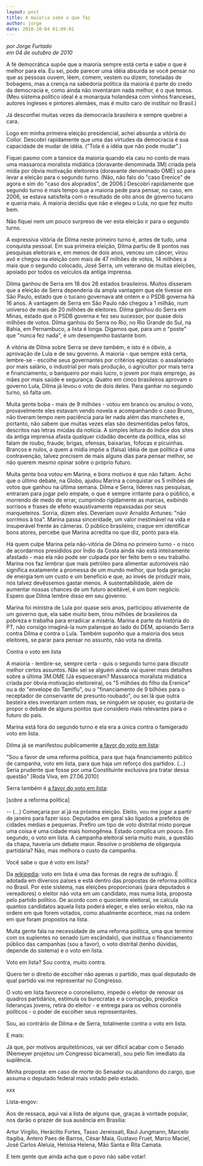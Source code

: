 ```yaml
---
layout: post
title: A maioria sabe o que faz
author: jorge
date: 2010-10-04 01:09:01
---
```

*por Jorge Furtado*\
*em 04 de outubro de 2010*

A fé democrática supõe que a maioria sempre está certa e sabe o que é melhor para ela. Eu sei, pode parecer uma idéia absurda se você pensar no que as pessoas ouvem, lêem, comem, vestem ou dizem, toneladas de bobagens, mas a crença na sabedoria política da maioria é parte do credo da democracia e, como ainda não inventaram nada melhor, é o que temos. (Meu sistema político ideal é a monarquia holandesa com vinhos franceses, autores ingleses e pintores alemães, mas é muito caro de instituir no Brasil.)

Já desconfiei muitas vezes da democracia brasileira e sempre quebrei a cara.

Logo em minha primeira eleição presidencial, achei absurda a vitória do Collor. Descobri rapidamente que uma das virtudes da democracia é sua capacidade de mudar de idéia. ("Tola é a idéia que não pode mudar".)

Fiquei pasmo com a tansice da maioria quando ela caiu no conto de mais uma massaroca moralista midiática (doravante denominada 3M) criada pela mídia por óbvia motivação eleitoreira (doravante denominado OME) só para levar a eleição para o segundo turno. (Não, não falo do "caso Erenice" de agora e sim do "caso dos aloprados", de 2006.) Descobri rapidamente que segundo turno é mais tempo que a maioria pede para pensar, no caso, em 2006, se estava satisfeita com o resultado de oito anos de governo tucano e queria mais. A maioria decidiu que não e elegeu o Lula, no que fez muito bem.

Não fiquei nem um pouco surpreso de ver esta eleição ir para o segundo turno.

A expressiva vitória de Dilma neste primeiro turno é, antes de tudo, uma conquista pessoal. Em sua primeira eleição, Dilma partiu de 8 pontos nas pesquisas eleitorais e, em menos de dois anos, venceu um câncer, virou avó e chegou na eleição com mais de 47 milhões de votos, 14 milhões a mais que o segundo colocado, José Serra, um veterano de muitas eleições, apoiado por todos os veículos da antiga imprensa.

Dilma ganhou de Serra em 18 dos 26 estados brasileiros. Muitos disseram que a eleição de Serra dependeria da ampla vantagem que ele tivesse em São Paulo, estado que o tucano governava até ontem e o PSDB governa há 16 anos. A vantagem de Serra em São Paulo não chegou a 1 milhão, num universo de mais de 20 milhões de eleitores. Dilma ganhou do Serra em Minas, estado que o PSDB governa e fez seu sucessor, por quase dois milhões de votos. Dilma ganhou do Serra no Rio, no Rio Grande do Sul, na Bahia, em Pernambuco, a lista é longa. Digamos que, para um o "poste" que "nunca fez nada", é um desempenho bastante bom.

A vitória de Dilma sobre Serra se deve também, e isto é o óbvio, a aprovação de Lula e de seu governo. A maioria - que sempre está certa, lembre-se - escolhe seus governantes por critérios egoístas: o assalariado por mais salário, o industrial por mais produção, o agricultor por mais terra e financiamento, o banqueiro por mais lucro, o jovem por mais emprego, as mães por mais saúde e segurança. Quatro em cinco brasileiros aprovam o governo Lula, Dilma já levou o voto de dois deles. Para ganhar no segundo turno, só falta um.

Muita gente boba - mais de 9 milhões - votou em branco ou anulou o voto, provavelmente eles estavam vendo novela e acompanhando o caso Bruno, não tiveram tempo nem paciência para ler nada além das manchetes e, portanto, não sabem que muitas vezes elas são desmentidas pelos fatos, descritos nas letras miúdas da notícia. A simples leitura do índice dos sites da antiga imprensa afasta qualquer cidadão decente da política, elas só falam de roubo, fraude, brigas, ofensas, baixarias, fofocas e picuinhas. Brancos e nulos, a quem a mídia impõe a (falsa) idéia de que política é uma contravenção, talvez precisem de mais alguns dias para pensar melhor, se não querem mesmo opinar sobre o próprio futuro.

Muita gente boa votou em Marina, e bons motivos é que não faltam. Acho que o último debate, na Globo, ajudou Marina a conquistar os 5 milhões de votos que ganhou na última semana. Dilma e Serra, líderes nas pesquisas, entraram para jogar pelo empate, o que é sempre irritante para o público, e morrendo de medo de errar, cumprindo rigidamente as marcas, exibindo sorrisos e frases de efeito exaustivamente repassadas por seus marqueteiros. Sorria, dizem eles. Deveriam ouvir Arnaldo Antunes: "não sorrimos à toa". Marina passa sinceridade, um valor inestimável na vida e insuperável frente às câmeras. O público brasileiro, craque em identificar bons atores, percebe que Marina acredita no que diz, ponto para ela.

Há quem culpe Marina pela não-vitória de Dilma no primeiro turno - o risco de acordarmos presididos por Índio da Costa ainda não está inteiramente afastado - mas ela não pode ser culpada por ter feito bem o seu trabalho. Marina nos faz lembrar que mais petróleo para alimentar automóveis não significa exatamente a promessa de um mundo melhor, que toda geração de energia tem um custo e um benefício e que, ao invés de produzir mais, nós talvez devêssemos gastar menos. A sustentabilidade, além de aumentar nossas chances de um futuro aceitável, é um bom negócio. Espero que Dilma lembre disso em seu governo.

Marina foi ministra de Lula por quase seis anos, participou ativamente de um governo que, ela sabe muito bem, tirou milhões de brasileiros da pobreza e trabalha para erradicar a miséria. Marina é parte da história do PT, não consigo imaginá-la num palanque ao lado do DEM, apoiando Serra contra Dilma e contra o Lula. Também suponho que a maioria dos seus eleitores, se parar para pensar no assunto, não vota na direita.

Contra o voto em lista

A maioria - lembre-se, sempre certa - quis o segundo turno para discutir melhor certos assuntos. Não sei se alguém ainda vai querer mais detalhes sobre a última 3M.OME (Já esqueceram? Massaroca moralista midiática criada por óbvia motivação eleitoreira), os "5 milhões do filho da Erenice" ou a do "envelope do Tamiflu", ou o "financiamento de 9 bilhões para o receptador de conservante de presunto roubado", ou sei lá que outra besteira eles inventaram ontem mas, se ninguém se opuser, eu gostaria de propor o debate de alguns pontos que considero mais relevantes para o futuro do país.

Marina está fora do segundo turno e ela era a única contra o famigerado voto em lista.

Dilma já se manifestou publicamente [a favor do voto em lista](http://eleicoes.uol.com.br/2010/ultimas-noticias/2010/07/05/dilma-serra-e-marina-as-promessas-da-pre-campanha.jhtm):

"Sou a favor de uma reforma política, para que haja financiamento público de campanha, voto em lista, para que haja um reforço dos partidos. (...) Seria prudente que fosse por uma Constituinte exclusiva pra tratar dessa questão" \[Roda Viva, em 27.06.2010] 

Serra também é [a favor do voto em lista](http://oglobo.globo.com/pais/eleicoes2010/mat/2010/09/10/se-dilma-vencer-lula-nao-se-elege-mais-nem-deputado-diz-serra-em-sabatina-do-globo-917599316.asp):

\[sobre a reforma política]

\-﻿- (...) Começaria por aí já na próxima eleição. Eleito, vou me jogar a partir de janeiro para fazer isso. Deputados em geral são ligados a prefeitos de cidades médias e pequenas. Prefiro um tipo de voto distrital misto porque uma coisa é uma cidade mais homogênea. Estado complica um pouco. Em segundo, o voto em lista. A campanha eleitoral seria muito mais, a questão da chapa, haveria um debate maior. Resolve o problema de oligarquia partidária? Não, mas melhora o custo da campanha.

Você sabe o que é voto em lista?

Da [wikipedia](http://pt.wikipedia.org/wiki/Voto_em_lista): voto em lista é uma das formas de regra de sufrágio. É adotada em diversos países e está dentro das propostas de reforma política no Brasil. Por este sistema, nas eleições proporcionais (para deputados e vereadores) o eleitor não vota em um candidato, mas numa lista, proposta pelo partido político. De acordo com o quociente eleitoral, se calcula quantos candidatos aquela lista poderá eleger, e eles serão eleitos, não na ordem em que forem votados, como atualmente acontece, mas na ordem em que foram propostos na lista.

Muita gente fala na necessidade de uma reforma política, uma que termine com os suplentes no senado (um escândalo), que institua o financiamento público das campanhas (sou a favor), o voto distrital (tenho dúvidas, depende do sistema) e o voto em lista.

Voto em lista? Sou contra, muito contra.

Quero ter o direito de escolher não apenas o partido, mas qual deputado de qual partido vai me representar no Congresso.

O voto em lista favorece o coronelismo, impede o eleitor de renovar os quadros partidários, estimula os burocratas e a corrupção, prejudica lideranças jovens, retira do eleitor - e entrega para os velhos coronéis políticos - o poder de escolher seus representantes.

Sou, ao contrário de Dilma e de Serra, totalmente contra o voto em lista.

E mais:

Já que, por motivos arquitetônicos, vai ser difícil acabar com o Senado (Niemeyer projetou um Congresso bicameral), sou pelo fim imediato da suplência.

Minha proposta: em caso de morte do Senador ou abandono do cargo, que assuma o deputado federal mais votado pelo estado.

xxx

Lista-engov:

Aos de ressaca, aqui vai a lista de alguns que, graças à vontade popular, nos darão o prazer de sua ausência em Brasília:

Artur Virgílio, Heráclito Fortes, Tasso Jereissati, Raul Jungmann, Marcelo Itagiba, Antero Paes de Barros, César Maia, Gustavo Fruet, Marco Maciel, José Carlos Aleluia, Heloísa Helena, Mão Santa e Rita Camata.

E tem gente que ainda acha que o povo não sabe votar!